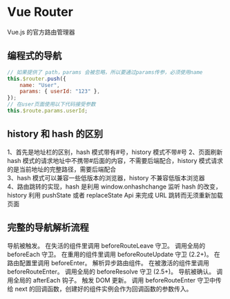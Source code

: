 # Vue Router

Vue.js 的官方路由管理器

## 编程式的导航

```javascript
// 如果提供了 path，params 会被忽略，所以要通过params传参，必须使用name
this.$router.push({
    name: "User",
    params: { userId: "123" },
});
// 在user页面使用以下代码接受参数
this.$route.params.userId;
```

## history 和 hash 的区别

1、首先是地址栏的区别，hash 模式带有#号，history 模式不带#号
2、页面刷新 hash 模式的请求地址中不携带#后面的内容，不需要后端配合，history 模式请求的是当前地址的完整路径，需要后端配合  
3、hash 模式可以兼容一些低版本的浏览器，history 不兼容低版本浏览器  
4、路由跳转的实现，hash 是利用 window.onhashchange 监听 hash 的改变， history 利用 pushState 或者 replaceState Api 来完成 URL 跳转而无须重新加载页面

## 完整的导航解析流程

导航被触发。
在失活的组件里调用 beforeRouteLeave 守卫。
调用全局的 beforeEach 守卫。
在重用的组件里调用 beforeRouteUpdate 守卫 (2.2+)。
在路由配置里调用 beforeEnter。
解析异步路由组件。
在被激活的组件里调用 beforeRouteEnter。
调用全局的 beforeResolve 守卫 (2.5+)。
导航被确认。
调用全局的 afterEach 钩子。
触发 DOM 更新。
调用 beforeRouteEnter 守卫中传给 next 的回调函数，创建好的组件实例会作为回调函数的参数传入。
